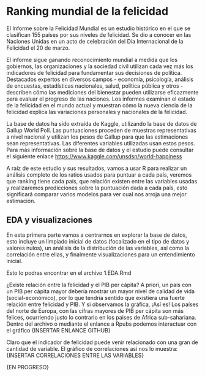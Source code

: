 # Ranking mundial de la felicidad

El Informe sobre la Felicidad Mundial es un estudio histórico en el que se clasifican 155 países por sus niveles de felicidad. Se dio a conocer en las Naciones Unidas en un acto de celebración del Día Internacional de la Felicidad el 20 de marzo.

El informe sigue ganando reconocimiento mundial a medida que los gobiernos, las organizaciones y la sociedad civil utilizan cada vez más los indicadores de felicidad para fundamentar sus decisiones de política. Destacados expertos en diversos campos - economía, psicología, análisis de encuestas, estadísticas nacionales, salud, política pública y otros - describen cómo las mediciones del bienestar pueden utilizarse eficazmente para evaluar el progreso de las naciones. Los informes examinan el estado de la felicidad en el mundo actual y muestran cómo la nueva ciencia de la felicidad explica las variaciones personales y nacionales de la felicidad.

La base de datos ha sido extraída de Kaggle, utilizando la base de datos de Gallup World Poll. Las puntuaciones proceden de muestras representativas a nivel nacional y utilizan los pesos de Gallup para que las estimaciones sean representativas. Las diferentes variables utilizadas usan estos pesos. Para más información sobre la base de datos y el estudio puede consultar el siguiente enlace https://www.kaggle.com/unsdsn/world-happiness

A raíz de este estudio y sus resultados, vamos a usar R para realizar un análisis completo de los ratios usados para puntuar a cada país, veremos que ranking tiene cada país, que relación existen entre las variables usadas y realizaremos predicciones sobre la puntuación dada a cada país, esto significará comparar varios modelos para ver cual nos arroja una mejor estimación.

## EDA y visualizaciones

En esta primera parte vamos a centrarnos en explorar la base de datos, esto incluye un limpiado inicial de datos (focalizado en el tipo de datos y valores nulos), un análisis de la distribución de las variables, así como la correlación entre ellas, y finalmente visualizaciones para un entendimiento inicial.

Esto lo podras encontrar en el archivo 1.EDA.Rmd

¿Existe relación entre la felicidad y el PIB per cápita? A priori, un país con un PIB per cápita mayor debería mostrar un mayor nivel de calidad de vida (social-económico), por lo que tendría sentido que existiera una fuerte relación entre felicidad y PIB. Y si observamos la gráfica, ¡Así es! Los países del norte de Europa, con las cifras mayores de PIB per cápita son más felices, ocurriendo justo lo contrario en los paises de Africa sub-sahariana. Dentro del archivo o mediante el enlance a Rpubs podemos interactuar con el gráfico {INSERTAR ENLANCE GITHUB}

Claro que el indicador de felicidad puede venir relacionado con una gran de cantidad de variable. El gráfico de correlaciones así nos lo muestra:
{INSERTAR CORRELACIONES ENTRE LAS VARIABLES}



{EN PROGRESO}
